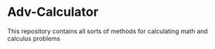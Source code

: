 # Adv-Calculator
This repository contains all sorts of methods for calculating math and calculus problems

